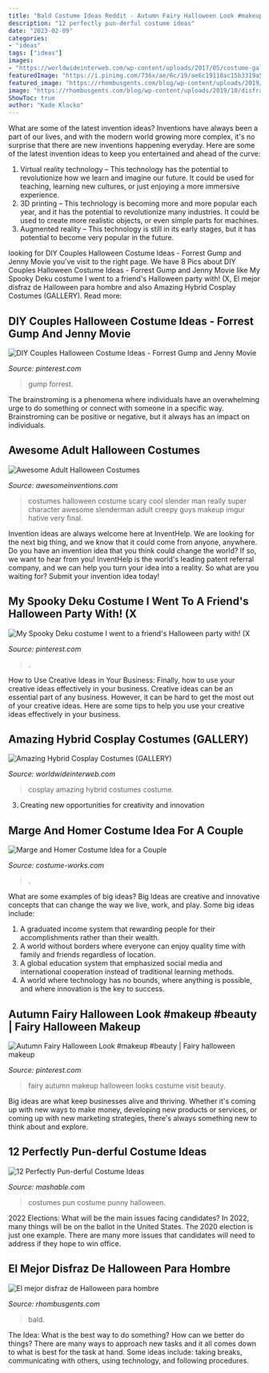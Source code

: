 ```yaml
---
title: "Bald Costume Ideas Reddit - Autumn Fairy Halloween Look #makeup #beauty"
description: "12 perfectly pun-derful costume ideas"
date: "2023-02-09"
categories:
- "ideas"
tags: ["ideas"]
images:
- "https://worldwideinterweb.com/wp-content/uploads/2017/05/costume-gallery-2017.jpg"
featuredImage: "https://i.pinimg.com/736x/ae/6c/19/ae6c19118ac15b3319a553d018de9b32.jpg"
featured_image: "https://rhombusgents.com/blog/wp-content/uploads/2019/10/disfraz-de-halloween.jpg"
image: "https://rhombusgents.com/blog/wp-content/uploads/2019/10/disfraz-de-halloween.jpg"
ShowToc: true
author: "Kade Klocko"
---
```



What are some of the latest invention ideas?
Inventions have always been a part of our lives, and with the modern world growing more complex, it's no surprise that there are new inventions happening everyday. Here are some of the latest invention ideas to keep you entertained and ahead of the curve: 
1. Virtual reality technology – This technology has the potential to revolutionize how we learn and imagine our future. It could be used for teaching, learning new cultures, or just enjoying a more immersive experience. 
2. 3D printing – This technology is becoming more and more popular each year, and it has the potential to revolutionize many industries. It could be used to create more realistic objects, or even simple parts for machines. 
3. Augmented reality – This technology is still in its early stages, but it has potential to become very popular in the future.

	

		
looking for DIY Couples Halloween Costume Ideas - Forrest Gump and Jenny Movie you've visit to the right page. We have 8 Pics about DIY Couples Halloween Costume Ideas - Forrest Gump and Jenny Movie like My Spooky Deku costume I went to a friend&#039;s Halloween party with! (X, El mejor disfraz de Halloween para hombre and also Amazing Hybrid Cosplay Costumes (GALLERY). Read more:
		
    
## DIY Couples Halloween Costume Ideas - Forrest Gump And Jenny Movie

<img loading=lazy src="https://i.pinimg.com/736x/b9/3d/9d/b93d9d03a00a2b04f80b34430ff7594a.jpg" onerror="this.onerror=null;this.src='https://tse3.mm.bing.net/th?id=OIP.ZS_ouVNCavxpfKAKAUdLOgHaNM&amp;pid=15.1';" alt="DIY Couples Halloween Costume Ideas - Forrest Gump and Jenny Movie">

_Source: pinterest.com_

>gump forrest. 

	

The brainstroming is a phenomena where individuals have an overwhelming urge to do something or connect with someone in a specific way. Brainstroming can be positive or negative, but it always has an impact on individuals.

    
## Awesome Adult Halloween Costumes

<img loading=lazy src="http://www.awesomeinventions.com/wp-content/uploads/2014/09/slender-man-costume.jpg" onerror="this.onerror=null;this.src='https://tse1.mm.bing.net/th?id=OIP.SZXYSyl3j8QE_KR_51WnmQHaLG&amp;pid=15.1';" alt="Awesome Adult Halloween Costumes">

_Source: awesomeinventions.com_

>costumes halloween costume scary cool slender man really super character awesome slenderman adult creepy guys makeup imgur hative very final. 

	

Invention ideas are always welcome here at InventHelp. We are looking for the next big thing, and we know that it could come from anyone, anywhere. Do you have an invention idea that you think could change the world? If so, we want to hear from you! InventHelp is the world's leading patent referral company, and we can help you turn your idea into a reality. So what are you waiting for? Submit your invention idea today!

    
## My Spooky Deku Costume I Went To A Friend&#039;s Halloween Party With! (X

<img loading=lazy src="https://i.pinimg.com/736x/aa/4b/3f/aa4b3f98e5c18ff3bb032e5bc00a3e13.jpg" onerror="this.onerror=null;this.src='https://tse2.mm.bing.net/th?id=OIP.fMA9YCRJnUHBDQzmEzYSiAAAAA&amp;pid=15.1';" alt="My Spooky Deku costume I went to a friend&#039;s Halloween party with! (X">

_Source: pinterest.com_

>. 

	

How to Use Creative Ideas in Your Business: Finally, how to use your creative ideas effectively in your business.
Creative ideas can be an essential part of any business. However, it can be hard to get the most out of your creative ideas. Here are some tips to help you use your creative ideas effectively in your business.

    
## Amazing Hybrid Cosplay Costumes (GALLERY)

<img loading=lazy src="https://worldwideinterweb.com/wp-content/uploads/2017/05/costume-gallery-2017.jpg" onerror="this.onerror=null;this.src='https://tse4.mm.bing.net/th?id=OIP.YQTy6bvVG9TjM05IBresTwHaJ3&amp;pid=15.1';" alt="Amazing Hybrid Cosplay Costumes (GALLERY)">

_Source: worldwideinterweb.com_

>cosplay amazing hybrid costumes costume. 

	

3. Creating new opportunities for creativity and innovation 

    
## Marge And Homer Costume Idea For A Couple

<img loading=lazy src="https://photos.costume-works.com/full/marge_and_homer1.jpg" onerror="this.onerror=null;this.src='https://tse3.mm.bing.net/th?id=OIP.2v1WsDGT_X4o5MMI76bVRAHaNH&amp;pid=15.1';" alt="Marge and Homer Costume Idea for a Couple">

_Source: costume-works.com_

>. 

	

What are some examples of big ideas?
Big Ideas are creative and innovative concepts that can change the way we live, work, and play. Some big ideas include: 
1. A graduated income system that rewarding people for their accomplishments rather than their wealth.
2. A world without borders where everyone can enjoy quality time with family and friends regardless of location.
3. A global education system that emphasized social media and international cooperation instead of traditional learning methods.
4. A world where technology has no bounds, where anything is possible, and where innovation is the key to success.

    
## Autumn Fairy Halloween Look #makeup #beauty | Fairy Halloween Makeup

<img loading=lazy src="https://i.pinimg.com/736x/ae/6c/19/ae6c19118ac15b3319a553d018de9b32.jpg" onerror="this.onerror=null;this.src='https://tse3.mm.bing.net/th?id=OIP.Lpn9qv00Ht0ei0YpnBQCOgHaMI&amp;pid=15.1';" alt="Autumn Fairy Halloween Look #makeup #beauty | Fairy halloween makeup">

_Source: pinterest.com_

>fairy autumn makeup halloween looks costume visit beauty. 

	

Big ideas are what keep businesses alive and thriving. Whether it's coming up with new ways to make money, developing new products or services, or coming up with new marketing strategies, there's always something new to think about and explore.

    
## 12 Perfectly Pun-derful Costume Ideas

<img loading=lazy src="https://i.imgur.com/X5hZZvD.jpg" onerror="this.onerror=null;this.src='https://tse4.mm.bing.net/th?id=OIP.572nBzVroXz-T0wlxTB8sAAAAA&amp;pid=15.1';" alt="12 Perfectly Pun-derful Costume Ideas">

_Source: mashable.com_

>costumes pun costume punny halloween. 

	

2022 Elections: What will be the main issues facing candidates?
In 2022, many things will be on the ballot in the United States. The 2020 election is just one example. There are many more issues that candidates will need to address if they hope to win office.

    
## El Mejor Disfraz De Halloween Para Hombre

<img loading=lazy src="https://rhombusgents.com/blog/wp-content/uploads/2019/10/disfraz-de-halloween.jpg" onerror="this.onerror=null;this.src='https://tse3.mm.bing.net/th?id=OIP.rHD0T8ULqs1JamRQDSIqIQHaD3&amp;pid=15.1';" alt="El mejor disfraz de Halloween para hombre">

_Source: rhombusgents.com_

>bald. 

	

The Idea: What is the best way to do something?
How can we better do things? There are many ways to approach new tasks and it all comes down to what is best for the task at hand. Some ideas include: taking breaks, communicating with others, using technology, and following procedures.

